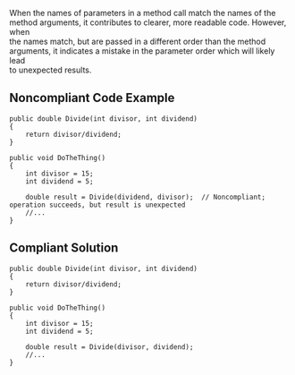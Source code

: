 
When the names of parameters in a method call match the names of the method arguments, it contributes to clearer, more readable code. However, when<br>the names match, but are passed in a different order than the method arguments, it indicates a mistake in the parameter order which will likely lead<br>to unexpected results.

## Noncompliant Code Example


    public double Divide(int divisor, int dividend)
    {
        return divisor/dividend;
    }
    
    public void DoTheThing()
    {
        int divisor = 15;
        int dividend = 5;
    
        double result = Divide(dividend, divisor);  // Noncompliant; operation succeeds, but result is unexpected
        //...
    }


## Compliant Solution


    public double Divide(int divisor, int dividend)
    {
        return divisor/dividend;
    }
    
    public void DoTheThing()
    {
        int divisor = 15;
        int dividend = 5;
    
        double result = Divide(divisor, dividend);
        //...
    }

